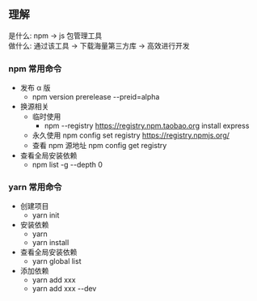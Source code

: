 ## 理解
是什么: npm -> js 包管理工具  
做什么: 通过该工具 -> 下载海量第三方库 -> 高效进行开发

### npm 常用命令

- 发布 α 版
   - npm version prerelease --preid=alpha
- 换源相关
   - 临时使用
       - npm --registry https://registry.npm.taobao.org install express
   - 永久使用 
        npm config set registry https://registry.npmjs.org/
   - 查看 npm 源地址 
        npm config get registry
- 查看全局安装依赖
   - npm list -g --depth 0

### yarn 常用命令

- 创建项目
   - yarn init
- 安装依赖
   - yarn 
   - yarn install
- 查看全局安装依赖
   - yarn global list
- 添加依赖
   - yarn add xxx 
   - yarn add xxx --dev

